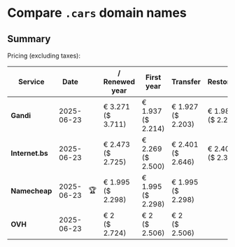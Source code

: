 # Compare `.cars` domain names

## Summary

Pricing (excluding taxes):

| Service | Date |  | / Renewed year | First year | Transfer | Restoration |
|--|--|--|--|--|--|--|
| **Gandi** | 2025-06-23 |  | € 3.271<br>($ 3.711) | € 1.937<br>($ 2.214) | € 1.927<br>($ 2.203) | € 1.984<br>($ 2.268) |
| **Internet.bs** | 2025-06-23 |  | € 2.473<br>($ 2.725) | € 2.269<br>($ 2.500) | € 2.401<br>($ 2.646) | € 2.405<br>($ 2.379) |
| **Namecheap** | 2025-06-23 | 🏆 | € 1.995<br>($ 2.298) | € 1.995<br>($ 2.298) | € 1.995<br>($ 2.298) |  |
| **OVH** | 2025-06-23 |  | € 2<br>($ 2.724) | € 2<br>($ 2.506) | € 2<br>($ 2.506) |  |
